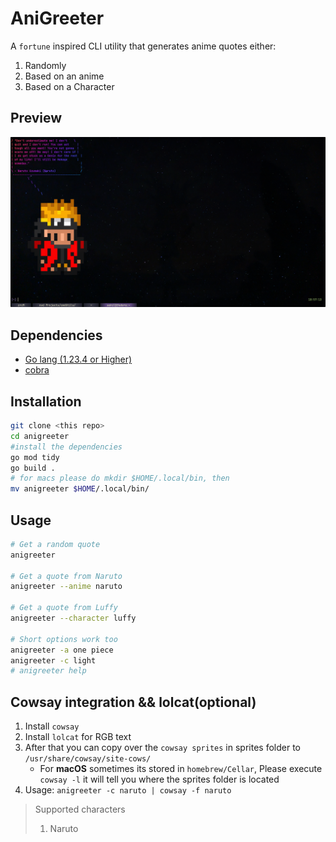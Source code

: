 # AniGreeter
A `fortune` inspired CLI utility that generates anime quotes either:
  1. Randomly
  2. Based on an anime
  3. Based on a Character

## Preview
![Preview_Naruto](./assets/Naruto.png)

## Dependencies
- [Go lang (1.23.4 or Higher)](https://go.dev/doc/install)
- [cobra](https://cobra.dev/)

## Installation
```bash
git clone <this repo>
cd anigreeter
#install the dependencies 
go mod tidy
go build .
# for macs please do mkdir $HOME/.local/bin, then
mv anigreeter $HOME/.local/bin/ 
```

## Usage
```bash
# Get a random quote
anigreeter

# Get a quote from Naruto
anigreeter --anime naruto

# Get a quote from Luffy
anigreeter --character luffy

# Short options work too
anigreeter -a one piece
anigreeter -c light
# anigreeter help
```
## Cowsay integration && lolcat(optional)
1. Install `cowsay`
2. Install `lolcat` for RGB text
3. After that you can copy over the `cowsay sprites` in sprites folder to `/usr/share/cowsay/site-cows/`
   - For **macOS** sometimes its stored in `homebrew/Cellar`, Please execute `cowsay -l` it will tell you where the sprites folder is located 
4. Usage: `anigreeter -c naruto | cowsay -f naruto`
> Supported characters
> 1. Naruto
